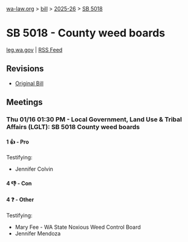 [wa-law.org](/) > [bill](/bill/) > [2025-26](/bill/2025-26/) > [SB 5018](/bill/2025-26/sb/5018/)

# SB 5018 - County weed boards
[leg.wa.gov](https://app.leg.wa.gov/billsummary?BillNumber=5018&Year=2025&Initiative=false) | [RSS Feed](./rss.xml)

## Revisions
* [Original Bill](1/)

## Meetings
### Thu 01/16 01:30 PM - Local Government, Land Use & Tribal Affairs (LGLT): SB 5018 County weed boards
#### 1 👍 - Pro
Testifying:
* Jennifer Colvin

#### 4 👎 - Con

#### 4 ❓ - Other
Testifying:
* Mary Fee - WA State Noxious Weed Control Board
* Jennifer Mendoza
